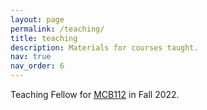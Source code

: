 ```yaml
---
layout: page
permalink: /teaching/
title: teaching
description: Materials for courses taught.
nav: true
nav_order: 6
---
```


Teaching Fellow for [MCB112](http://mcb112.org) in Fall 2022.
